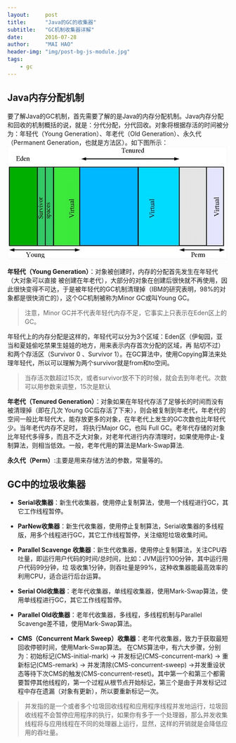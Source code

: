 ```yaml
---
layout:     post
title:      "Java的GC的收集器"
subtitle:   "GC机制收集器详解"
date:       2016-07-28
author:     "MAI HAO"
header-img: "img/post-bg-js-module.jpg"
tags:
    - gc
---
```


## Java内存分配机制

要了解Java的GC机制，首先需要了解的是Java的内存分配机制。Java内存分配和回收的机制概括的说，就是：分代分配，分代回收。对象将根据存活的时间被分为：年轻代（Young Generation）、年老代（Old Generation）、永久代（Permanent Generation，也就是方法区）。如下图所示：
![gc](/img/gc/gc.jpg)

**年轻代（Young Generation）**：对象被创建时，内存的分配首先发生在年轻代（大对象可以直接 被创建在年老代），大部分的对象在创建后很快就不再使用，因此很快变得不可达，于是被年轻代的GC机制清理掉（IBM的研究表明，98%的对象都是很快消亡的），这个GC机制被称为Minor GC或叫Young GC。

> 注意，Minor GC并不代表年轻代内存不足，它事实上只表示在Eden区上的GC。

年轻代上的内存分配是这样的，年轻代可以分为3个区域：Eden区（伊甸园，亚当和夏娃偷吃禁果生娃娃的地方，用来表示内存首次分配的区域，再 贴切不过）和两个存活区（Survivor 0 、Survivor 1）。在GC算法中，使用Copying算法来处理年轻代，所以可以理解为两个survivor就是from和to空间。

> 当存活次数超过15次，或者survivor放不下的时候，就会去到年老代。次数可以用参数来调整，15次是默认

**年老代（Tenured Generation）**：对象如果在年轻代存活了足够长的时间而没有被清理掉（即在几次 Young GC后存活了下来），则会被复制到年老代，年老代的空间一般比年轻代大，能存放更多的对象，在年老代上发生的GC次数也比年轻代少。当年老代内存不足时， 将执行Major GC，也叫 Full GC。老年代存储的对象比年轻代多得多，而且不乏大对象，对老年代进行内存清理时，如果使用停止-复制算法，则相当低效。一般，老年代用的算法是Mark-Swap算法.

**永久代（Perm）**:主要是用来存储方法的参数，常量等的。

## GC中的垃圾收集器

* **Serial收集器**：新生代收集器，使用停止复制算法，使用一个线程进行GC，其它工作线程暂停。

* **ParNew收集器**：新生代收集器，使用停止复制算法，Serial收集器的多线程版，用多个线程进行GC，其它工作线程暂停，关注缩短垃圾收集时间。

* **Parallel Scavenge 收集器**：新生代收集器，使用停止复制算法，关注CPU吞吐量，即运行用户代码的时间/总时间，比如：JVM运行100分钟，其中运行用户代码99分钟，垃 圾收集1分钟，则吞吐量是99%，这种收集器能最高效率的利用CPU，适合运行后台运算。

* **Serial Old收集器**：老年代收集器，单线程收集器，使用Mark-Swap算法，使用单线程进行GC，其它工作线程暂停。

* **Parallel Old收集器**：老年代收集器，多线程，多线程机制与Parallel Scavenge差不错，使用Mark-Swap算法。

* **CMS（Concurrent Mark Sweep）收集器**：老年代收集器，致力于获取最短回收停顿时间，使用Mark-Swap算法。
在CMS算法中，有六大步骤，分别为：初始标记(CMS-initial-mark) -> 并发标记(CMS-concurrent-mark) -> 重新标记(CMS-remark) -> 并发清除(CMS-concurrent-sweep) ->并发重设状态等待下次CMS的触发(CMS-concurrent-reset)。其中第一个和第三个都需要暂停其他线程的，第一个过程从根节点开始标记，第三个是由于并发标记过程中存在遗漏（对象有更新），所以要重新标记一次。

> 并发指的是一个或者多个垃圾回收线程和应用程序线程并发地运行，垃圾回收线程不会暂停应用程序的执行，如果你有多于一个处理器，那么并发收集线程将与应用线程在不同的处理器上运行，显然，这样的开销就是会降低应用的吞吐量。

